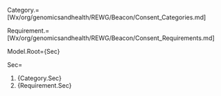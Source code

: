 Category.=[Wx/org/genomicsandhealth/REWG/Beacon/Consent_Categories.md]

Requirement.=[Wx/org/genomicsandhealth/REWG/Beacon/Consent_Requirements.md]

Model.Root={Sec}

Sec=<ol><li>{Category.Sec}<li>{Requirement.Sec}</ol>